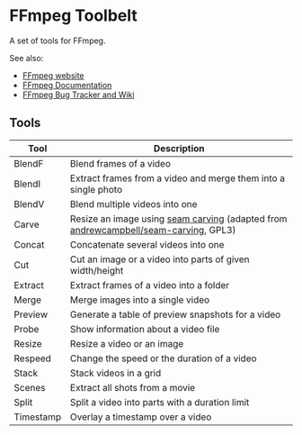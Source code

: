 # FFmpeg Toolbelt

A set of tools for FFmpeg.

See also:

- [FFmpeg website](https://ffmpeg.org/)
- [FFmpeg Documentation](https://ffmpeg.org/ffmpeg-all.html)
- [FFmpeg Bug Tracker and Wiki](https://trac.ffmpeg.org/wiki)

## Tools

Tool | Description
---- | -----------
BlendF | Blend frames of a video
BlendI | Extract frames from a video and merge them into a single photo
BlendV | Blend multiple videos into one
Carve | Resize an image using [seam carving](https://en.m.wikipedia.org/wiki/Seam_carving) (adapted from [andrewcampbell/seam-carving](https://github.com/andrewdcampbell/seam-carving), GPL3)
Concat | Concatenate several videos into one
Cut | Cut an image or a video into parts of given width/height
Extract | Extract frames of a video into a folder
Merge | Merge images into a single video
Preview | Generate a table of preview snapshots for a video
Probe | Show information about a video file
Resize | Resize a video or an image
Respeed | Change the speed or the duration of a video
Stack | Stack videos in a grid
Scenes | Extract all shots from a movie
Split | Split a video into parts with a duration limit
Timestamp | Overlay a timestamp over a video
